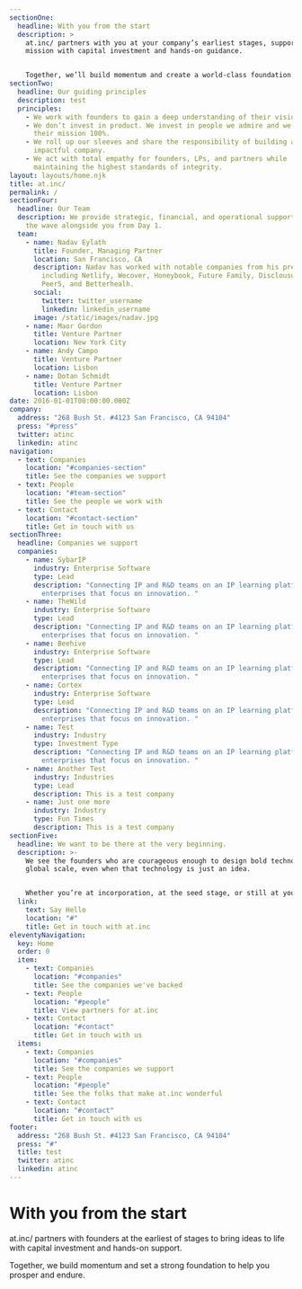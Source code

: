 ```yaml
---
sectionOne:
  headline: With you from the start
  description: >
    at.inc/ partners with you at your company’s earliest stages, supporting your
    mission with capital investment and hands-on guidance. 


    Together, we’ll build momentum and create a world-class foundation to help you prosper and endure.
sectionTwo:
  headline: Our guiding principles
  description: test
  principles:
    - We work with founders to gain a deep understanding of their vision.
    - We don’t invest in product. We invest in people we admire and we back
      their mission 100%.
    - We roll up our sleeves and share the responsibility of building a dynamic,
      impactful company.
    - We act with total empathy for founders, LPs, and partners while
      maintaining the highest standards of integrity.
layout: layouts/home.njk
title: at.inc/
permalink: /
sectionFour:
  headline: Our Team
  description: We provide strategic, financial, and operational support and ride
    the wave alongside you from Day 1.
  team:
    - name: Nadav Eylath
      title: Founder, Managing Partner
      location: San Francisco, CA
      description: Nadav has worked with notable companies from his previous fun
        including Netlify, Wecover, Honeybook, Future Family, Disclousures,
        Peer5, and Betterhealh.
      social:
        twitter: twitter_username
        linkedin: linkedin_username
      image: /static/images/nadav.jpg
    - name: Maor Gordon
      title: Venture Partner
      location: New York City
    - name: Andy Campo
      title: Venture Partner
      location: Lisbon
    - name: Dotan Schmidt
      title: Venture Partner
      location: Lisbon
date: 2016-01-01T00:00:00.000Z
company:
  address: "268 Bush St. #4123 San Francisco, CA 94104"
  press: "#press"
  twitter: atinc
  linkedin: atinc
navigation:
  - text: Companies
    location: "#companies-section"
    title: See the companies we support
  - text: People
    location: "#team-section"
    title: See the people we work with
  - text: Contact
    location: "#contact-section"
    title: Get in touch with us
sectionThree:
  headline: Companies we support
  companies:
    - name: SybarIP
      industry: Enterprise Software
      type: Lead
      description: "Connecting IP and R&D teams on an IP learning platform for
        enterprises that focus on innovation. "
    - name: TheWild
      industry: Enterprise Software
      type: Lead
      description: "Connecting IP and R&D teams on an IP learning platform for
        enterprises that focus on innovation. "
    - name: Beehive
      industry: Enterprise Software
      type: Lead
      description: "Connecting IP and R&D teams on an IP learning platform for
        enterprises that focus on innovation. "
    - name: Cortex
      industry: Enterprise Software
      type: Lead
      description: "Connecting IP and R&D teams on an IP learning platform for
        enterprises that focus on innovation. "
    - name: Test
      industry: Industry
      type: Investment Type
      description: "Connecting IP and R&D teams on an IP learning platform for
        enterprises that focus on innovation. "
    - name: Another Test
      industry: Industries
      type: Lead
      description: This is a test company
    - name: Just one more
      industry: Industry
      type: Fun Times
      description: This is a test company
sectionFive:
  headline: We want to be there at the very beginning.
  description: >-
    We see the founders who are courageous enough to design bold technology at a
    global scale, even when that technology is just an idea.


    Whether you’re at incorporation, at the seed stage, or still at your day job setting a vision for something new, we want to hear what makes you ready to dive in. And be sure, we are eager to invest at this stage.
  link:
    text: Say Hello
    location: "#"
    title: Get in touch with at.inc
eleventyNavigation:
  key: Home
  order: 0
  item:
    - text: Companies
      location: "#companies"
      title: See the companies we've backed
    - text: People
      location: "#people"
      title: View partners for at.inc
    - text: Contact
      location: "#contact"
      title: Get in touch with us
  items:
    - text: Companies
      location: "#companies"
      title: See the companies we support
    - text: People
      location: "#people"
      title: See the folks that make at.inc wonderful
    - text: Contact
      location: "#contact"
      title: Get in touch with us
footer:
  address: "268 Bush St. #4123 San Francisco, CA 94104"
  press: "#"
  title: test
  twitter: atinc
  linkedin: atinc
---
```

# With you from the start

at.inc/ partners with founders at the earliest of stages to bring ideas to life with capital investment and hands-on support.

Together, we build momentum and set a strong foundation to help you prosper and endure.

